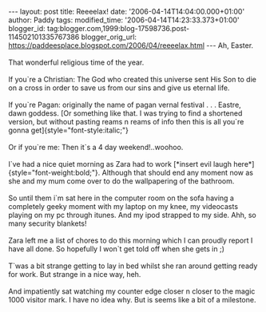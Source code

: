 \-\-- layout: post title: Reeeelax! date:
\'2006-04-14T14:04:00.000+01:00\' author: Paddy tags: modified\_time:
\'2006-04-14T14:23:33.373+01:00\' blogger\_id:
tag:blogger.com,1999:blog-17598736.post-114502101335767386
blogger\_orig\_url:
https://paddeesplace.blogspot.com/2006/04/reeeelax.html \-\-- Ah,
Easter.\
\
That wonderful religious time of the year.\
\
If you\`re a Christian: The God who created this universe sent His Son
to die on a cross in order to save us from our sins and give us eternal
life.\
\
If you\`re Pagan: originally the name of pagan vernal festival . . .
Eastre, dawn goddess. [Or something like that. I was trying to find a
shortened version, but without pasting reams n reams of info then this
is all you\`re gonna get]{style="font-style:italic;"}\
\
Or if you\`re me: Then it\`s a 4 day weekend!..woohoo.\
\
I\`ve had a nice quiet morning as Zara had to work [\*insert evil laugh
here\*]{style="font-weight:bold;"}. Although that should end any moment
now as she and my mum come over to do the wallpapering of the bathroom.\
\
So until them i\`m sat here in the computer room on the sofa having a
completely geeky moment with my laptop on my knee, my videocasts playing
on my pc through itunes. And my ipod strapped to my side. Ahh, so many
security blankets!\
\
Zara left me a list of chores to do this morning which I can proudly
report I have all done. So hopefully I won\`t get told off when she gets
in ;)\
\
T\`was a bit strange getting to lay in bed whilst she ran around getting
ready for work. But strange in a nice way, heh.\
\
And impatiently sat watching my counter edge closer n closer to the
magic 1000 visitor mark. I have no idea why. But is seems like a bit of
a milestone.
